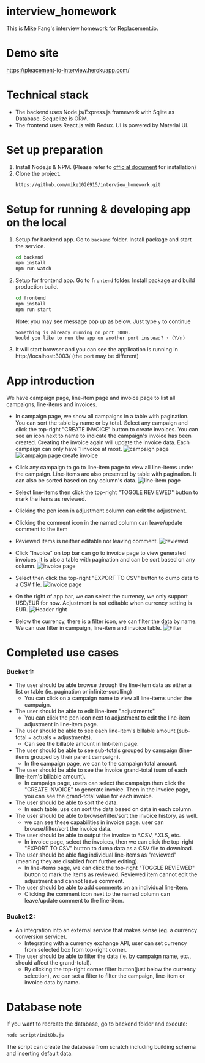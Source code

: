 # interview_homework

This is Mike Fang's interview homework for Replacement.io.

# Demo site
https://pleacement-io-interview.herokuapp.com/

# Technical stack
* The backend uses Node.js/Express.js framework with Sqlite as Database. Sequelize is ORM.
* The frontend uses React.js with Redux. UI is powered by Material UI.

# Set up preparation
1. Install Node.js & NPM. (Please refer to [official document](https://nodejs.org/en/) for installation)
2. Clone the project.
    ``` bash
    https://github.com/mike1026915/interview_homework.git
    ```
# Setup for running & developing app on the local
1. Setup for backend app. Go to `backend` folder. Install package and start the service.
    ``` bash
    cd backend
    npm install
    npm run watch
    ```
2. Setup for frontend app. Go to `frontend` folder. Install package and build production build.
    ``` bash
    cd frontend
    npm install
    npm run start
    ```
    Note: you may see message pop up as below. Just type `y` to continue
    ```
    Something is already running on port 3000.
    Would you like to run the app on another port instead? › (Y/n)
    ```

3. It will start browser and you can see the application is running in http://localhost:3003/ (the port may be different)

# App introduction
We have campaign page, line-item page and invoice page to list all campaigns, line-items and invoices.
* In campaign page, we show all campaigns in a table with pagination. You can sort the table by name or by total.
Select any campaign and click the top-right "CREATE INVOICE" button to create invoices. You can see an icon next to name to indicate the campaign's invoice has been created. Creating the invoice again will update the invoice data. Each campaign can only have 1 invoice at most.
![campaign page](./image/campaign-page.png "Campaign page")
![campaign page create invoice](./image/campaign-page-create-invoice.png  "Campaign page Create invoice")

* Click any campaign to go to line-item page to view all line-items under the campaign. Line-items are also presented by table with pagination. It can also be sorted based on any column's data.
![line-item page](./image/line-item-page.png "line item page")

* Select line-items then click the top-right "TOGGLE REVIEWED" button to mark the items as reviewed.
* Clicking the pen icon in adjustment column can edit the adjustment.
* Clicking the comment icon in the named column can leave/update comment to the item
* Reviewed items is neither editable nor leaving comment.
![reviewed](./image/reviewed.png "Reviewed items")

* Click "Invoice" on top bar can go to invoice page to view generated invoices. it is also a table with pagination and can be sort based on any column.
![invoice page](./image/invoice-page.png "Invoice page")

* Select then click the top-right "EXPORT TO CSV" button to dump data to a CSV file.
![invoice page](./image/invoice-selected.png "Invoice page")

* On the right of app bar, we can select the currency, we only support USD/EUR for now. Adjustment is not editable when currency setting is EUR.
![Header right](./image/header-right.png "Header right")

* Below the currency, there is a filter icon, we can filter the data by name. We can use filter in campaign, line-item and invoice table.
![Filter](./image/filter.png "Filter")

# Completed use cases
### Bucket 1:
* The user should be able browse through the line-item data as either a list or table (ie. pagination or infinite-scrolling)
    * You can click on a campaign name to view all line-items under the campaign.
* The user should be able to edit line-item "adjustments".
    * You can click the pen icon next to adjustment to edit the line-item adjustment in line-item page.
* The user should be able to see each line-item's billable amount (sub- total = actuals + adjustments).
    * Can see the billable amount in lint-item page.
* The user should be able to see sub-totals grouped by campaign (line- items grouped by their parent campaign).
    * In the campaign page, we can to the campaign total amount.
* The user should be able to see the invoice grand-total (sum of each line-item's billable amount).
    * In campaign page, users can select the campaign then click the "CREATE INVOICE" to generate invoice. Then in the invoice page, you can see the grand-total value for each invoice.
* The user should be able to sort the data.
    * In each table, use can sort the data based on data in each column.
* The user should be able to browse/filter/sort the invoice history, as well.
    * we can see these capabilities in invoice page. user can browse/filter/sort the invoice data.
* The user should be able to output the invoice to *.CSV, *.XLS, etc.
    * In invoice page, select the invoices, then we can click the top-right "EXPORT TO CSV" button to dump data as a CSV file to download.
* The user should be able flag individual line-items as "reviewed" (meaning they are disabled from further editing).
    * In line-items page, we can click the top-right "TOGGLE REVIEWED" button to mark the items as reviewed. Reviewed item cannot edit the adjustment and cannot leave comment.
* The user should be able to add comments on an individual line-item.
    * Clicking the comment icon next to the named column can leave/update comment to the line-item.

### Bucket 2:
* An integration into an external service that makes sense (eg. a currency conversion service).
    * Integrating with a currency exchange API, user can set currency from selected box from top-right corner.
* The user should be able to filter the data (ie. by campaign name, etc., should affect the grand-total).
    * By clicking the top-right corner filter button(just below the currency selection), we can set a filter to filter the campaign, line-item or invoice data by name.

# Database note
If you want to recreate the database, go to backend folder and execute:
```bash
node script/initDb.js
```
The script can create the database from scratch including building schema and inserting default data.